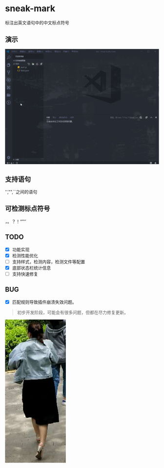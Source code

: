# sneak-mark
标注出英文语句中的中文标点符号   

## 演示
![演示](images/vscode.gif)

## 支持语句
'',"",``之间的语句
## 可检测标点符号
，。？！“”‘’  
## TODO
- [x] 功能实现
- [x] 检测性能优化
- [ ] 支持样式，检测内容，检测文件等配置
- [x] 底部状态栏统计信息
- [ ] 支持快速修复
  
## BUG
- [x] 匹配规则导致插件崩溃失效问题。


>初步开发阶段，可能会有很多问题，但都在尽力修复更新。  

![前进](images/back.png)